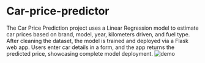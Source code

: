 # Car-price-predictor
 The Car Price Prediction project uses a Linear Regression model to estimate car prices based on brand, model, year, kilometers driven, and fuel type. After cleaning the dataset, the model is trained and deployed via a Flask web app. Users enter car details in a form, and the app returns the predicted price, showcasing complete model deployment.
![demo](https://github.com/tanishqkapoor9/Car-price-predictor/assets/93206378/0f7fd04e-4449-4248-b306-ec3f813a7ec3)

